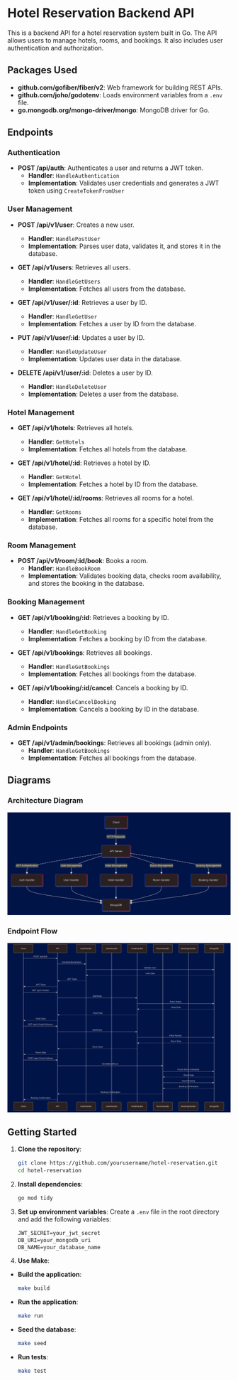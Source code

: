 # Hotel Reservation Backend API

This is a backend API for a hotel reservation system built in Go. The API allows users to manage hotels, rooms, and bookings. It also includes user authentication and authorization.

## Packages Used

- **github.com/gofiber/fiber/v2**: Web framework for building REST APIs.
- **github.com/joho/godotenv**: Loads environment variables from a `.env` file.
- **go.mongodb.org/mongo-driver/mongo**: MongoDB driver for Go.

## Endpoints

### Authentication

- **POST /api/auth**: Authenticates a user and returns a JWT token.
  - **Handler**: `HandleAuthentication`
  - **Implementation**: Validates user credentials and generates a JWT token using `CreateTokenFromUser`

### User Management

- **POST /api/v1/user**: Creates a new user.
  - **Handler**: `HandlePostUser`
  - **Implementation**: Parses user data, validates it, and stores it in the database.

- **GET /api/v1/users**: Retrieves all users.
  - **Handler**: `HandleGetUsers`
  - **Implementation**: Fetches all users from the database.

- **GET /api/v1/user/:id**: Retrieves a user by ID.
  - **Handler**: `HandleGetUser`
  - **Implementation**: Fetches a user by ID from the database.

- **PUT /api/v1/user/:id**: Updates a user by ID.
  - **Handler**: `HandleUpdateUser`
  - **Implementation**: Updates user data in the database.

- **DELETE /api/v1/user/:id**: Deletes a user by ID.
  - **Handler**: `HandleDeleteUser`
  - **Implementation**: Deletes a user from the database.

### Hotel Management

- **GET /api/v1/hotels**: Retrieves all hotels.
  - **Handler**: `GetHotels`
  - **Implementation**: Fetches all hotels from the database.

- **GET /api/v1/hotel/:id**: Retrieves a hotel by ID.
  - **Handler**: `GetHotel`
  - **Implementation**: Fetches a hotel by ID from the database.

- **GET /api/v1/hotel/:id/rooms**: Retrieves all rooms for a hotel.
  - **Handler**: `GetRooms`
  - **Implementation**: Fetches all rooms for a specific hotel from the database.

### Room Management

- **POST /api/v1/room/:id/book**: Books a room.
  - **Handler**: `HandleBookRoom`
  - **Implementation**: Validates booking data, checks room availability, and stores the booking in the database.

### Booking Management

- **GET /api/v1/booking/:id**: Retrieves a booking by ID.
  - **Handler**: `HandleGetBooking`
  - **Implementation**: Fetches a booking by ID from the database.

- **GET /api/v1/bookings**: Retrieves all bookings.
  - **Handler**: `HandleGetBookings`
  - **Implementation**: Fetches all bookings from the database.

- **GET /api/v1/booking/:id/cancel**: Cancels a booking by ID.
  - **Handler**: `HandleCancelBooking`
  - **Implementation**: Cancels a booking by ID in the database.

### Admin Endpoints

- **GET /api/v1/admin/bookings**: Retrieves all bookings (admin only).
  - **Handler**: `HandleGetBookings`
  - **Implementation**: Fetches all bookings from the database.

## Diagrams

### Architecture Diagram

<img alt="Architecture Diagram" src="/assets/architecture.png">

### Endpoint Flow

<img alt="Endpoint Flow Diagram" src="/assets/endpoint.png">

## Getting Started

1. **Clone the repository**:
    ```sh
    git clone https://github.com/yourusername/hotel-reservation.git
    cd hotel-reservation
    ```

2. **Install dependencies**:
    ```sh
    go mod tidy
    ```

3. **Set up environment variables**:
    Create a `.env` file in the root directory and add the following variables:
    ```
    JWT_SECRET=your_jwt_secret
    DB_URI=your_mongodb_uri
    DB_NAME=your_database_name
    ```

4. **Use Make**:
 - **Build the application**:
    ```sh
    make build
    ```

- **Run the application**:
    ```sh
    make run
    ```

- **Seed the database**:
    ```sh
    make seed
    ```

- **Run tests**:
    ```sh
    make test
    ```